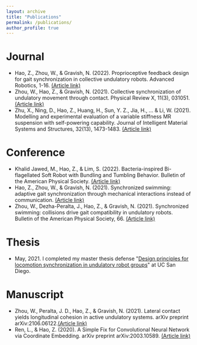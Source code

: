```yaml
---
layout: archive
title: "Publications"
permalink: /publications/
author_profile: true
---
```


Journal
======
* Hao, Z., Zhou, W., & Gravish, N. (2022). Proprioceptive feedback design for gait synchronization in collective undulatory robots. Advanced Robotics, 1-16.  [(Article link)](https://www.tandfonline.com/doi/abs/10.1080/01691864.2022.2050810?journalCode=tadr20)
* Zhou, W., Hao, Z., & Gravish, N. (2021). Collective synchronization of undulatory movement through contact. Physical Review X, 11(3), 031051. [(Article link)](https://journals.aps.org/prx/accepted/ee07bKb2M3f12909456811f34575a7e178c4843fc)
* Zhu, X., Ning, D., Hao, Z., Huang, H., Sun, Y. Z., Jia, H., ... & Li, W. (2021). Modelling and experimental evaluation of a variable stiffness MR suspension with self-powering capability. Journal of Intelligent Material Systems and Structures, 32(13), 1473-1483. [(Article link)](https://journals.sagepub.com/doi/abs/10.1177/1045389X20986994)

Conference
======
* Khalid Jawed, M., Hao, Z., & Lim, S. (2022). Bacteria-inspired Bi-flagellated Soft Robot with Bundling and Tumbling Behavior. Bulletin of the American Physical Society. [(Article link)](https://meetings.aps.org/Meeting/MAR22/Session/Z08.11)
* Hao, Z., Zhou, W., & Gravish, N. (2021). Synchronized swimming: adaptive gait synchronization through mechanical interactions instead of communication. [(Article link)](https://ir.library.osaka-u.ac.jp/repo/ouka/all/84894/s60b67cd40e086.pdf)
* Zhou, W., Dezha-Peralta, J., Hao, Z., & Gravish, N. (2021). Synchronized swimming: collisions drive gait compatibility in undulatory robots. Bulletin of the American Physical Society, 66. [(Article link)](https://meetings.aps.org/Meeting/MAR21/Session/R14.9)

Thesis
======
* May, 2021. I completed my master thesis defense "[Design principles for locomotion synchronization in undulatory robot groups](https://escholarship.org/uc/item/4842p306)" at UC San Diego.

Manuscript
======
* Zhou, W., Peralta, J. D., Hao, Z., & Gravish, N. (2021). Lateral contact yields longitudinal cohesion in active undulatory systems. arXiv preprint arXiv:2106.06122.[(Article link)](https://arxiv.org/abs/2106.06122)
* Ren, L., & Hao, Z. (2020). A Simple Fix for Convolutional Neural Network via Coordinate Embedding. arXiv preprint arXiv:2003.10589. [(Article link)](https://arxiv.org/abs/2003.10589)
